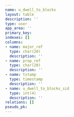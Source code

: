 ```yaml
---
name: u_dwell_to_blocks
layout: table
description: ''
type: user
app_area: ''
primary_key: 
indexes: []
columns:
- name: major_ref
  type: char(20)
  description: ''
- name: prop_ref
  type: char(20)
  description: ''
- name: tstamp
  type: timestamp
  description: ''
- name: u_dwell_to_blocks_sid
  type: int(4)
  description: ''
relations: []
pseudo_pk: 
---
```


